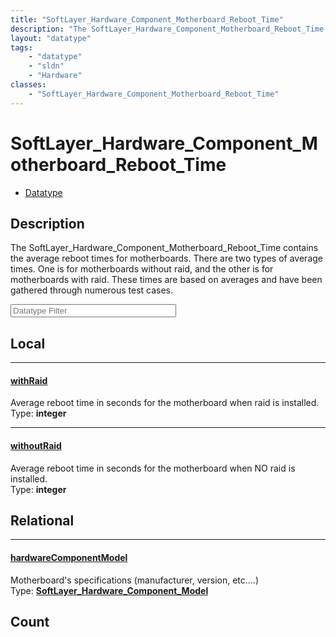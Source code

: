 ```yaml
---
title: "SoftLayer_Hardware_Component_Motherboard_Reboot_Time"
description: "The SoftLayer_Hardware_Component_Motherboard_Reboot_Time contains the average reboot times for motherboards. There are t... "
layout: "datatype"
tags:
    - "datatype"
    - "sldn"
    - "Hardware"
classes:
    - "SoftLayer_Hardware_Component_Motherboard_Reboot_Time"
---
```


# SoftLayer_Hardware_Component_Motherboard_Reboot_Time
<div id='service-datatype'>
    <ul id='sldn-reference-tabs'>
        <li id='datatype'> <a href='/reference/datatypes/SoftLayer_Hardware_Component_Motherboard_Reboot_Time' >Datatype</a></li>
    </ul>
</div>

## Description 
The SoftLayer_Hardware_Component_Motherboard_Reboot_Time contains the average reboot times for motherboards. There are two types of average times.  One is for motherboards without raid, and the other is for motherboards with raid.  These times are based on averages and have been gathered through numerous test cases. 





<!-- Filer BEGIN -->
<div class="view-filters">
        <div class="clearfix">
            <div class="search-input-box">
                <input placeholder="Datatype Filter" onkeyup="titleSearch(inputId='prop-input', divId='properties', elementClass='prop-row')" 
                    type="text" id="prop-input" value="" size="30" maxlength="128" class="form-text">
            </div>
        </div>
</div>
<!-- Filer END -->

<div id="properties" class="content">
<div id="localProperties" class="prop-content" >

## Local
<div class="prop-row">

-----
[withRaid]: #withraid
#### [withRaid]
Average reboot time in seconds for the motherboard when raid is installed.  
<span class="type-label">Type: </span>**integer**


</div>
<div class="prop-row">

-----
[withoutRaid]: #withoutraid
#### [withoutRaid]
Average reboot time in seconds for the motherboard when NO raid is installed.  
<span class="type-label">Type: </span>**integer**


</div>
</div>
<!-- LOCAL PROPERTY END -->

<div id="relationalProperties"  class="prop-content" >

## Relational
<div class="prop-row">

-----
[hardwareComponentModel]: #hardwarecomponentmodel
#### [hardwareComponentModel]
Motherboard's specifications (manufacturer, version, etc....)  
<span class="type-label">Type: </span>**<a href='/reference/datatypes/SoftLayer_Hardware_Component_Model'>SoftLayer_Hardware_Component_Model </a>**


</div>

## Count
</div>



